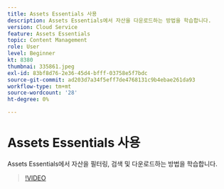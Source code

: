 ```yaml
---
title: Assets Essentials 사용
description: Assets Essentials에서 자산을 다운로드하는 방법을 학습합니다.
version: Cloud Service
feature: Assets Essentials
topic: Content Management
role: User
level: Beginner
kt: 8380
thumbnai: 335861.jpeg
exl-id: 83bf8d76-2e36-45d4-bfff-03758e5f7bdc
source-git-commit: ad203d7a34f5eff7de4768131c9b4ebae261da93
workflow-type: tm+mt
source-wordcount: '28'
ht-degree: 0%

---
```


# Assets Essentials 사용

Assets Essentials에서 자산을 필터링, 검색 및 다운로드하는 방법을 학습합니다.

>[!VIDEO](https://video.tv.adobe.com/v/335861/?quality=12&learn=on)
